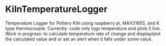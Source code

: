 # KilnTemperatureLogger
Temperature Logger for Pottery Kiln using raspberry pi, MAX31855, and K type thermocouple. 
  Currently: code only logs temperature and plots it live.
  Work in progress: to calculate temperature rate of change and display/plot the calculated value and or set an alert when it falls under some value. 

